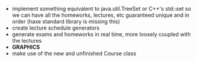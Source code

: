 - implement something equivalent to java.util.TreeSet or C++'s std::set so we can have all the homeworks, lectures, etc guaranteed unique and in order (haxe standard library is missing this)
- create lecture schedule generators
- generate exams and homeworks in real time, more loosely coupled with the lectures
- **GRAPHICS**
- make use of the new and unfinished Course class
